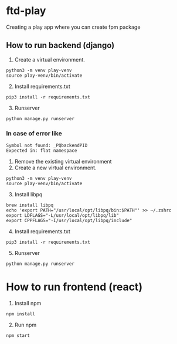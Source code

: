 # ftd-play
Creating a play app where you can create fpm package

## How to run backend (django)

1. Create a virtual environment.

```shell
python3 -m venv play-venv
source play-venv/bin/activate
```

2. Install requirements.txt

```shell
pip3 install -r requirements.txt
```

3. Runserver

```shell
python manage.py runserver
```

### In case of error like 
```
Symbol not found: _PQbackendPID
Expected in: flat namespace
```

1. Remove the existing virtual environment
2. Create a new virtual environment.

```shell
python3 -m venv play-venv
source play-venv/bin/activate
```

3. Install libpq

```shell
brew install libpq
echo 'export PATH="/usr/local/opt/libpq/bin:$PATH"' >> ~/.zshrc
export LDFLAGS="-L/usr/local/opt/libpq/lib"
export CPPFLAGS="-I/usr/local/opt/libpq/include"
```

4. Install requirements.txt

```shell
pip3 install -r requirements.txt
```

5. Runserver

```shell
python manage.py runserver
```

# How to run frontend (react)

1. Install npm

```shell
npm install
```

2. Run npm

```shell
npm start
```


